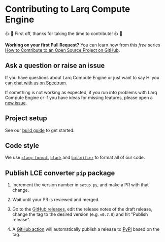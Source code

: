 # Contributing to Larq Compute Engine

👍 🎉 First off, thanks for taking the time to contribute! 👍 🎉

**Working on your first Pull Request?** You can learn how from this _free_ series
[How to Contribute to an Open Source Project on GitHub](https://egghead.io/courses/how-to-contribute-to-an-open-source-project-on-github).

## Ask a question or raise an issue

If you have questions about Larq Compute Engine or just want to say Hi you can [chat with us on Spectrum](https://spectrum.chat/larq).

If something is not working as expected, if you run into problems with Larq Compute Engine or if you have ideas for missing features, please open a [new issue](https://github.com/larq/compute-engine/issues).

## Project setup

See our [build guide](https://docs.larq.dev/compute-engine/build/) to get started.

## Code style

We use [`clang-format`](https://clang.llvm.org/docs/ClangFormat.html), [`black`](https://black.readthedocs.io/en/stable/) and [`buildifier`](https://github.com/bazelbuild/buildtools/releases/tag/1.0.0) to format all of our code.

## Publish LCE converter `pip` package

1. Increment the version number in `setup.py`, and make a PR with that change.

2. Wait until your PR is reviewed and merged.

3. Go to the [GitHub releases](https://github.com/larq/compute-engine/releases), edit the release notes of the draft release, change the tag to the desired version (e.g. `v0.7.0`) and hit "Publish release".

4. A [GitHub action](https://github.com/larq/compute-engine/actions) will automatically publish a release to [PyPI](https://pypi.org/) based on the tag.
